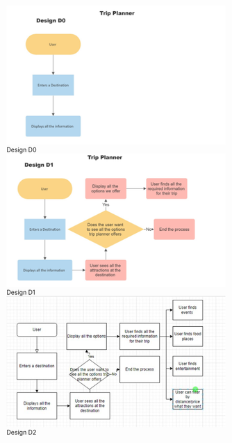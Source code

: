 ![](./Picture1.jpg?raw=true)
Design D0
![](./Picture2.jpg?raw=true)
Design D1
![](./Picture3.jpg?raw=true)
Design D2